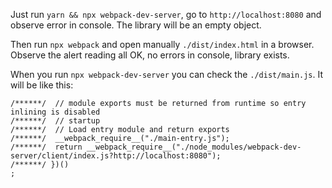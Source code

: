 Just run `yarn && npx webpack-dev-server`, go to `http://localhost:8080` and observe error in console.
The library will be an empty object.

Then run `npx webpack` and open manually `./dist/index.html` in a browser. Observe the alert reading all OK, no errors in console, library exists.

When you run `npx webpack-dev-server` you can check the `./dist/main.js`.
It will be like this:

```
/******/  // module exports must be returned from runtime so entry inlining is disabled
/******/  // startup
/******/  // Load entry module and return exports
/******/  __webpack_require__("./main-entry.js");
/******/  return __webpack_require__("./node_modules/webpack-dev-server/client/index.js?http://localhost:8080");
/******/ })()
;
```
